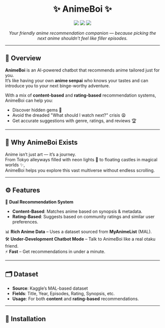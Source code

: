 <h1 align="center">✨ AnimeBoi ✨</h1>
<p align="center">
  <img src="https://img.shields.io/badge/Theme-Anime%20Adventure-ff69b4?style=for-the-badge" />
  <img src="https://img.shields.io/github/license/Sin-of-Pride/AnimeBoi?style=for-the-badge&color=blue" />
  <img src="https://img.shields.io/github/stars/Sin-of-Pride/AnimeBoi?style=for-the-badge&color=yellow" />
</p>

<p align="center">
  <em>Your friendly anime recommendation companion — because picking the next anime shouldn't feel like filler episodes.</em>
</p>

---

## 🌸 Overview

**AnimeBoi** is an AI-powered chatbot that recommends anime tailored just for you.  
It’s like having your own **anime senpai** who knows your tastes and can introduce you to your next binge-worthy adventure.

With a mix of **content-based** and **rating-based** recommendation systems, AnimeBoi can help you:
- Discover hidden gems 🎯
- Avoid the dreaded "What should I watch next?" crisis 😩
- Get accurate suggestions with genre, ratings, and reviews 🏆

---

## 🗾 Why AnimeBoi Exists

Anime isn’t just art — it’s a journey.  
From Tokyo alleyways filled with neon lights 🌃 to floating castles in magical worlds ✨,  
AnimeBoi helps you explore this vast multiverse without endless scrolling.

---

## ⚙️ Features

🔮 **Dual Recommendation System**  
- **Content-Based**: Matches anime based on synopsis & metadata.  
- **Rating-Based**: Suggests based on community ratings and similar user preferences.  

📊 **Rich Anime Data** – Uses a dataset sourced from **MyAnimeList** (MAL).  
🛠 **Under-Development Chatbot Mode** – Talk to AnimeBoi like a real otaku friend.  
⚡ **Fast** – Get recommendations in under a minute.  

---

## 🗂 Dataset

- **Source**: Kaggle’s MAL-based dataset  
- **Fields**: Title, Year, Episodes, Rating, Synopsis, etc.  
- **Usage**: For both **content** and **rating-based** recommendations.

---

## 🚀 Installation

